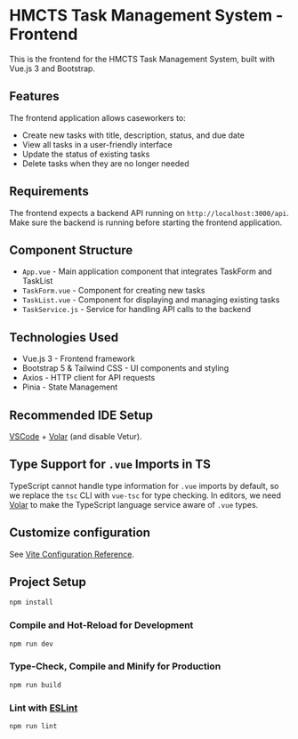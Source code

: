 # HMCTS Task Management System - Frontend

This is the frontend for the HMCTS Task Management System, built with Vue.js 3 and Bootstrap.

## Features

The frontend application allows caseworkers to:

- Create new tasks with title, description, status, and due date
- View all tasks in a user-friendly interface
- Update the status of existing tasks
- Delete tasks when they are no longer needed

## Requirements

The frontend expects a backend API running on `http://localhost:3000/api`. Make sure the backend is running before starting the frontend application.

## Component Structure

- `App.vue` - Main application component that integrates TaskForm and TaskList
- `TaskForm.vue` - Component for creating new tasks
- `TaskList.vue` - Component for displaying and managing existing tasks
- `TaskService.js` - Service for handling API calls to the backend

## Technologies Used

- Vue.js 3 - Frontend framework
- Bootstrap 5 & Tailwind CSS - UI components and styling
- Axios - HTTP client for API requests
- Pinia - State Management


## Recommended IDE Setup

[VSCode](https://code.visualstudio.com/) + [Volar](https://marketplace.visualstudio.com/items?itemName=Vue.volar) (and disable Vetur).

## Type Support for `.vue` Imports in TS

TypeScript cannot handle type information for `.vue` imports by default, so we replace the `tsc` CLI with `vue-tsc` for type checking. In editors, we need [Volar](https://marketplace.visualstudio.com/items?itemName=Vue.volar) to make the TypeScript language service aware of `.vue` types.

## Customize configuration

See [Vite Configuration Reference](https://vite.dev/config/).

## Project Setup

```sh
npm install
```

### Compile and Hot-Reload for Development

```sh
npm run dev
```

### Type-Check, Compile and Minify for Production

```sh
npm run build
```

### Lint with [ESLint](https://eslint.org/)

```sh
npm run lint
```
